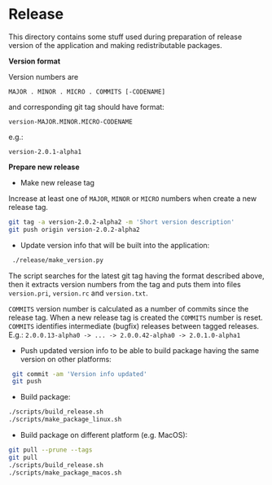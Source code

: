 # Release

This directory contains some stuff used during preparation of release version of the application and making redistributable packages.

**Version format**

Version numbers are
```
MAJOR . MINOR . MICRO . COMMITS [-CODENAME]
```

and corresponding git tag should have format:
```
version-MAJOR.MINOR.MICRO-CODENAME
```

e.g.:
```
version-2.0.1-alpha1
```

**Prepare new release**

* Make new release tag

Increase at least one of `MAJOR`, `MINOR` or `MICRO` numbers when create a new release tag.

```bash
git tag -a version-2.0.2-alpha2 -m 'Short version description'
git push origin version-2.0.2-alpha2
```

* Update version info that will be built into the application:
 
```bash
 ./release/make_version.py
```

The script searches for the latest git tag having the format described above, then it extracts version numbers from the tag and puts them into files `version.pri`, `version.rc` and `version.txt`.

`COMMITS` version number is calculated as a number of commits since the release tag. When a new release tag is created the `COMMITS` number is reset. `COMMITS` identifies intermediate (bugfix) releases between tagged releases. E.g.: `2.0.0.13-alpha0 -> ... -> 2.0.0.42-alpha0 -> 2.0.1.0-alpha1`

* Push updated version info to be able to build package having the same version on other platforms:

```bash
 git commit -am 'Version info updated'
 git push
```

* Build package:

```bash
./scripts/build_release.sh
./scripts/make_package_linux.sh
```

* Build package on different platform (e.g. MacOS):

```bash
git pull --prune --tags
git pull
./scripts/build_release.sh
./scripts/make_package_macos.sh
```
